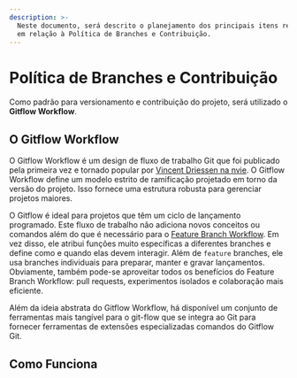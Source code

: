 ```yaml
---
description: >-
  Neste documento, será descrito o planejamento dos principais itens relevantes
  em relação à Política de Branches e Contribuição.
---
```


# Política de Branches e Contribuição

Como padrão para versionamento e contribuição do projeto, será utilizado o **Gitflow Workflow**.

## O Gitflow Workflow

O Gitflow Workflow é um design de fluxo de trabalho Git que foi publicado pela primeira vez e tornado popular por [Vincent Driessen na nvie](https://nvie.com/posts/a-successful-git-branching-model/). O Gitflow Workflow define um modelo estrito de ramificação projetado em torno da versão do projeto. Isso fornece uma estrutura robusta para gerenciar projetos maiores.

O Gitflow é ideal para projetos que têm um ciclo de lançamento programado. Este fluxo de trabalho não adiciona novos conceitos ou comandos além do que é necessário para o [Feature Branch Workflow](https://www.atlassian.com/git/tutorials/comparing-workflows/feature-branch-workflow). Em vez disso, ele atribui funções muito específicas a diferentes branches e define como e quando elas devem interagir. Além de `feature` branches, ele usa branches individuais para preparar, manter e gravar lançamentos. Obviamente, também pode-se aproveitar todos os benefícios do Feature Branch Workflow: pull requests, experimentos isolados e colaboração mais eficiente.

Além da ideia abstrata do Gitflow Workflow, há disponível um conjunto de ferramentas mais tangível para o git-flow que se integra ao Git para fornecer ferramentas de extensões especializadas comandos do Gitflow Git.

## Como Funciona



